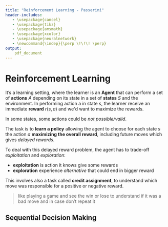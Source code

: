 ```yaml
---
title: "Reinforcement Learning - Passerini"
header-includes:
   - \usepackage{cancel}
   - \usepackage{tikz}
   - \usepackage{amsmath}
   - \usepackage{xcolor}
   - \usepackage{neuralnetwork}
   - \newcommand{\indep}{\perp \!\!\! \perp}
output:
    pdf_document
---
```


# Reinforcement Learning

It’s a learning setting, where the learner is an **Agent** that can perform a set of **actions** $A$ depending on its state in a set of **states** $S$ and the environment. In performing action a in state $s$, the learner receive an immediate **reward** $r(s,a)$ and we'd want to maximize the rewards.

In some states, some actions could be _not possible/valid_.

The task is to **learn a policy** allowing the agent to choose for each state $s$ the action $a$ **maximizing the overall reward**, including future moves which gives *delayed rewards*.

To deal with this delayed reward problem, the agent has to trade-off _exploitation_ and _exploration_:

- **exploitation** is action it knows give some rewards
- **exploration** experience _alternative_ that could end in bigger reward

This involves also a task called **credit assignment**, to understand which move was responsible for a positive or negative reward. 

> like playing a game and see the win or lose to understand if it was a bad move and in case don’t repeat it

## Sequential Decision Making